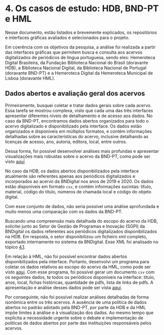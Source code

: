 # 4. Os casos de estudo: HDB, BND-PT e HML

Nesse documento, estão listados e brevemente explicados, os repositórios e interfaces gráficas avaliados e selecionados para o projeto.

Em coerência com os objetivos da pesquisa, a análise foi realizada a partir das interfaces gráficas que permitem busca e consulta aos acervos digitalizados de periódicos de língua portuguesa, sendo eles: Hemeroteca Digital Brasileira, da Fundação Biblioteca Nacional do Brasil (doravante HDB), a Biblioteca Nacional Digital, da Biblioteca Nacional de Portugal (doravante BND-PT) e a Hemeroteca Digital da Hemeroteca Municipal de Lisboa (doravante HML).

## Dados abertos e avaliação geral dos acervos

Primeiramente, busquei coletar e tratar dados gerais sobre cada acervo. Essa tarefa se mostrou complexa, visto que cada uma das três interfaces apresentar diferentes níveis de detalhamento e de acesso aos dados. No caso da BND-PT, encontramos dados abertos organizados para todo o acervo digitalizado e disponibilizado pela interface. Os dados estão organizados e disponíveis em múltiplos formatos, e contém informações detalhadas sobre as características do acervo, inclusive detalhando as licenças de acesso, ano, autoria, editora, local, entre outros.

Dessa forma, foi possível desenvolver análises mais profundas e apresentar visualizações mais robustas sobre o acervo da BND-PT, como pode ser visto [aqui](sec42.ipynb)

No caso da HDB, os dados abertos disponibilizados pela interface atualmente são referentes apenas aos periódicos digitalizados e incorporados ao acervo da BNDigital nos anos de 2019 e 2020. Os dados estão disponíveis em formato `csv`, e contém informações sucintas: título, material, código do título, números de chamada local e código do objeto digital.

Com esse conjunto de dados, não seria possível uma análise aprofundada e muito menos uma comparação com os dados da BND-PT.

Buscando uma compreensão mais detalhada do escopo do acervo da HDB, solicitei junto ao Setor de Gestão de Programas e Inovação (SGPI) da BNDigital os dados referentes aos periódicos digitalizados disponibilizados na HDB. Em resposta, o setor disponibilizou um ficheiro xml completo, exportado internamente no sistema da BNDigital. Esse XML foi analisado no tópico [4.1](sec41.ipynb). 

Em relação à HML, não foi possível encontrar dados abertos disponibilizados pela interface. Portanto, desenvolvi um programa para coletar os dados relativos ao escopo do acervo da HML, como pode ser visto [aqui](../../../data/hml/hemeroteca_lisboa.csv). Com esse programa, foi possível gerar um documento `csv` com os seguintes dados, te todos os periódicos disponíveis na interface: título, anos, local, fichas históricas, quantidade de pdfs, lista de links de pdfs. A apresentação e análise desses dados pode ser vista [aqui](sec43.ipynb).

Por conseguinte, não foi possível realizar análises detalhadas de forma isonômica entre os três acervos. A ausência de uma política de dados abertos no padrão adotado pela BND-PT, por parte da HDB e da HML impõe limites à análise e à visualização dos dados. Ao mesmo tempo que explicita a necessidade urgente sobre o debate e implementação de políticas de dados abertos por parte das instituições responsáveis pelos acervos.